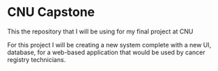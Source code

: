 # CNU Capstone

This the repository that I will be using for my final project at CNU

For this project I will be creating a new system complete with a new UI, database, for a web-based application that
would be used by cancer registry technicians. 
